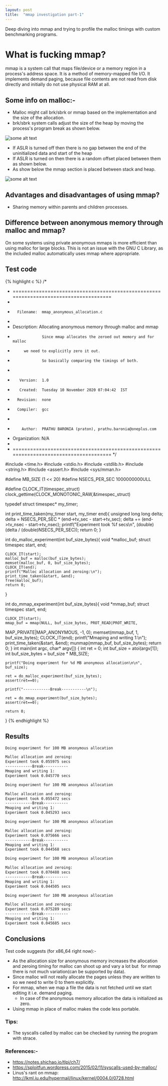 ```yaml
---
layout: post
title:  "mmap investigation part-1"
---
```


Deep diving into mmap and trying to profile the malloc timings with custom
benchmarking programs.

# What is fucking mmap?

mmap is a system call that maps file/device or a memory region in a process's
address space.  It is a method of memory-mapped file I/O. It implements demand
paging, because file contents are not read from disk directly and initially do
not use physical RAM at all.

## Some info on malloc:-
- Malloc might call brk/sbrk or mmap based on the implementation and the size of
  the allocation.
- brk/sbrk system calls adjust the size of the heap by moving the process's
  program break as shown below.

![some alt text](/pics/process_memory_layout_1.png)

- If ASLR is turned off then there is no gap between the end of the
  uninitialized data and start of the heap
- If ASLR is turned on then there is a random offset placed between them as
  shown below.
- As show below the mmap section is placed between stack and heap.

![some alt text](/pics/process_memory_layout_2.png)

## Advantages and disadvantages of using mmap?

- Sharing memory within parents and children processes. 

## Difference between anonymous memory through malloc and mmap?

On some systems using private anonymous mmaps is more efficient than
using malloc for large blocks. This is not an issue with the GNU C Library, as
the included malloc automatically uses mmap where appropriate.

## Test code
{% highlight c %}
/*
 * =====================================================================================
 *
 *       Filename:  mmap_anonymous_allocation.c
 *
 *    Description:  Allocating anonymous memory through malloc and mmap
 *                  Since mmap allocates the zeroed out memory and for malloc
 *		    we need to explicitly zero it out.
 *                  So basically comparing the timings of both.
 *
 *        Version:  1.0
 *        Created:  Tuesday 10 November 2020 07:04:42  IST
 *       Revision:  none
 *       Compiler:  gcc
 *
 *         Author:  PRATHU BARONIA (praton), prathu.baronia@oneplus.com
 *   Organization:  N/A
 *
 * =====================================================================================
 */

#include <time.h>
#include <stdio.h>
#include <stdlib.h>
#include <string.h>
#include <assert.h>
#include <sys/mman.h>

#define MB_SIZE (1 << 20)
#define NSECS_PER_SEC 1000000000ULL

#define CLOCK_IT(timespec_struct)
clock_gettime(CLOCK_MONOTONIC_RAW,&timespec_struct)

typedef struct timespec* my_timer;

int print_time_taken(my_timer start, my_timer end){
	unsigned long long delta;
	delta = NSECS_PER_SEC * (end->tv_sec - start->tv_sec);
	delta += (end->tv_nsec - start->tv_nsec);
	printf("Experiment took %f secs\n", (double)(delta /
(double)NSECS_PER_SEC));
	return 0;
}

int do_malloc_experiment(int buf_size_bytes){
	void *malloc_buf;
	struct timespec start, end;

	CLOCK_IT(start); 
	malloc_buf = malloc(buf_size_bytes); 
	memset(malloc_buf, 0, buf_size_bytes);
	CLOCK_IT(end);
	printf("Malloc allocation and zeroing:\n");
	print_time_taken(&start, &end);
	free(malloc_buf);
	return 0;
}

int do_mmap_experiment(int buf_size_bytes){
	void *mmap_buf;
	struct timespec start, end;

	CLOCK_IT(start); 
	mmap_buf = mmap(NULL, buf_size_bytes, PROT_READ|PROT_WRITE,
MAP_PRIVATE|MAP_ANONYMOUS, -1, 0);
	memset(mmap_buf, 1, buf_size_bytes);
	CLOCK_IT(end);
	printf("Mmaping and writing 1:\n");
	print_time_taken(&start, &end);
	munmap(mmap_buf, buf_size_bytes);
	return 0;
}
int main(int argc, char* argv[])
{
	int ret = 0;
	int buf_size = atoi(argv[1]);
	int buf_size_bytes = buf_size * MB_SIZE;

	printf("Doing experiment for %d MB anonymous allocation\n\n", buf_size);

	ret = do_malloc_experiment(buf_size_bytes);
	assert(ret==0);

	printf("------------Break-----------\n");

	ret = do_mmap_experiment(buf_size_bytes);
	assert(ret==0);

	return 0;
}
{% endhighlight %}

## Results

```md
Doing experiment for 100 MB anonymous allocation

Malloc allocation and zeroing:
Experiment took 0.055975 secs
------------Break-----------
Mmaping and writing 1:
Experiment took 0.045770 secs

Doing experiment for 100 MB anonymous allocation

Malloc allocation and zeroing:
Experiment took 0.055472 secs
------------Break-----------
Mmaping and writing 1:
Experiment took 0.045293 secs

Doing experiment for 100 MB anonymous allocation

Malloc allocation and zeroing:
Experiment took 0.075666 secs
------------Break-----------
Mmaping and writing 1:
Experiment took 0.044568 secs

Doing experiment for 100 MB anonymous allocation

Malloc allocation and zeroing:
Experiment took 0.070488 secs
------------Break-----------
Mmaping and writing 1:
Experiment took 0.044505 secs

Doing experiment for 100 MB anonymous allocation

Malloc allocation and zeroing:
Experiment took 0.075289 secs
------------Break-----------
Mmaping and writing 1:
Experiment took 0.045685 secs

```

## Conclusions

Test code suggests (for x86_64 right now):-
- As the allocation size for anonymous memory increases the allocation and
  zeroing timing for malloc can shoot up and vary a lot but  for mmap there is
not much variation(can be supported by data). 
- Since malloc will not really allocate the pages unless they are written to  so
  we need to write 0 to them explicitly.
- For mmap, when we map a file the data is not fetched until we start editing it
  i.e. demand paging. 
	- In case of the anonymous memory allocation the data is initialized as
	  zero.
- Using mmap in place of malloc makes the code less portable.

### Tips:
- The syscalls called by malloc can be checked by running the program with
  strace.

### References:-
- https://notes.shichao.io/tlpi/ch7/
- https://sploitfun.wordpress.com/2015/02/11/syscalls-used-by-malloc/
- Linus's rant on mmap:
  http://lkml.iu.edu/hypermail/linux/kernel/0004.0/0728.html

